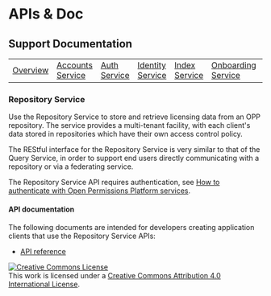 # APIs & Doc

## Support Documentation

|||||||||||
|----|---|---|---|---|---|---|---|---|---|
|[Overview](index.md) | [Accounts Service](account-toc.md) | [Auth Service](auth-toc.md) | [Identity Service](identity-toc.md) | [Index Service](index-toc.md) | [Onboarding Service](onboard-toc.md) | [Query Service](query-toc.md) | Repository Service | [Resolution Service](resolution-toc.md) |  [Transformation Service](transformation-toc.md) |

### Repository Service

Use the Repository Service to store and retrieve licensing data from an OPP repository. 
The service provides a multi-tenant facility, with each client's data stored in repositories which have their own access control policy.

The REStful interface for the Repository Service is very similar to that of the Query Service, in order to support end users directly communicating with a repository or via a federating service.

The Repository Service API requires authentication, see
[How to authenticate with Open Permissions Platform services](https://github.com/openpermissions/auth-srv/blob/master/documents/markdown/how-to-auth.md).

#### API documentation

The following documents are intended for developers creating
application clients that use the Repository Service APIs:

+ [API reference](https://github.com/openpermissions/repository-srv/blob/master/documents/apiary/api.md)

<!-- Copyright Notice -->
<a rel="license" href="http://creativecommons.org/licenses/by/4.0/"><img alt="Creative Commons License" style="border-width:0" src="https://i.creativecommons.org/l/by/4.0/80x15.png" /></a><br />This work is licensed under a <a rel="license" href="http://creativecommons.org/licenses/by/4.0/">Creative Commons Attribution 4.0 International License</a>.
